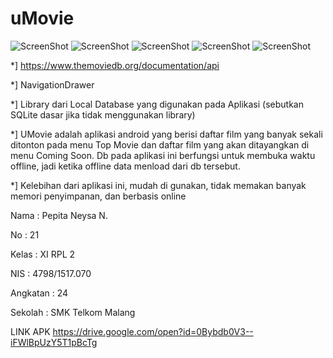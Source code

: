 # uMovie

![ScreenShot](https://github.com/pepitan/uMovie/blob/master/Screenshot_2017-06-13-11-57-37%5B1%5D.png)
![ScreenShot](https://github.com/pepitan/uMovie/blob/master/Screenshot_2017-06-13-11-57-42%5B1%5D.png)
![ScreenShot](https://github.com/pepitan/uMovie/blob/master/Screenshot_2017-06-13-11-57-49%5B1%5D.png)
![ScreenShot](https://github.com/pepitan/uMovie/blob/master/Screenshot_2017-06-13-11-58-25%5B1%5D.png)
![ScreenShot](https://github.com/pepitan/uMovie/blob/master/Screenshot_2017-06-13-11-58-32%5B1%5D.png)

*] https://www.themoviedb.org/documentation/api

*] NavigationDrawer

*] Library dari Local Database yang digunakan pada Aplikasi (sebutkan SQLite dasar jika tidak menggunakan library)

*] UMovie adalah aplikasi android yang berisi daftar film yang banyak sekali ditonton pada menu 
Top Movie dan daftar film yang akan ditayangkan di menu Coming Soon. Db pada aplikasi ini berfungsi untuk membuka waktu offline, jadi
ketika offline data menload dari db tersebut.

*] Kelebihan dari aplikasi ini, mudah di gunakan, tidak memakan banyak memori penyimpanan, dan berbasis online

Nama : Pepita Neysa N.

No : 21

Kelas : XI RPL 2

NIS : 4798/1517.070

Angkatan : 24

Sekolah : SMK Telkom Malang

LINK APK 
https://drive.google.com/open?id=0Bybdb0V3--iFWlBpUzY5T1pBcTg
